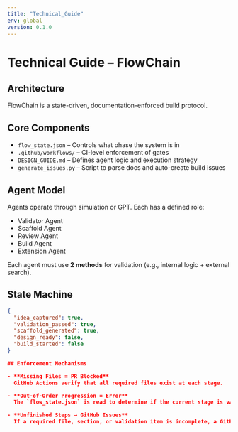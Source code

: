 ```yaml
---
title: "Technical_Guide"
env: global
version: 0.1.0
---
```


# Technical Guide – FlowChain

## Architecture

FlowChain is a state-driven, documentation-enforced build protocol.

## Core Components

- `flow_state.json` – Controls what phase the system is in
- `.github/workflows/` – CI-level enforcement of gates
- `DESIGN_GUIDE.md` – Defines agent logic and execution strategy
- `generate_issues.py` – Script to parse docs and auto-create build issues

## Agent Model

Agents operate through simulation or GPT. Each has a defined role:

- Validator Agent
- Scaffold Agent
- Review Agent
- Build Agent
- Extension Agent

Each agent must use **2 methods** for validation (e.g., internal logic + external search).

## State Machine

```json
{
  "idea_captured": true,
  "validation_passed": true,
  "scaffold_generated": true,
  "design_ready": false,
  "build_started": false
}

## Enforcement Mechanisms

- **Missing Files = PR Blocked**  
  GitHub Actions verify that all required files exist at each stage.

- **Out-of-Order Progression = Error**  
  The `flow_state.json` is read to determine if the current stage is valid before executing the next. Builds or reviews without reaching `design_ready` will fail checks.

- **Unfinished Steps → GitHub Issues**  
  If a required file, section, or validation item is incomplete, a GitHub Issue will be auto-generated to track it.
